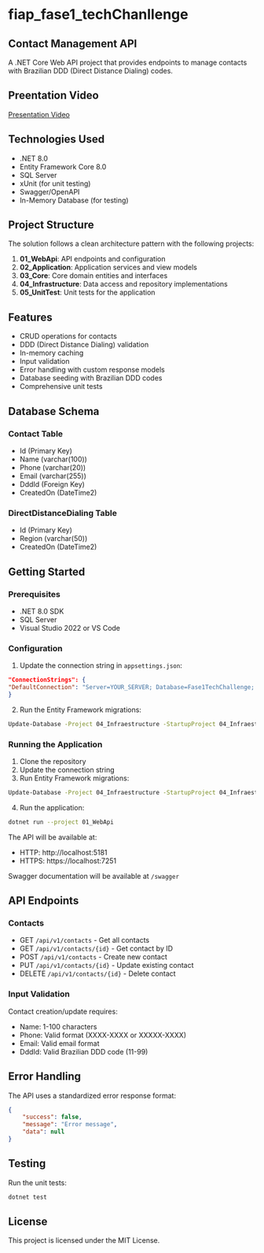 # fiap_fase1_techChanllenge

## Contact Management API

A .NET Core Web API project that provides endpoints to manage contacts with Brazilian DDD (Direct Distance Dialing) codes.

## Preentation Video
[Presentation Video](https://youtu.be/JlzNH6JLJXY)

## Technologies Used

- .NET 8.0
- Entity Framework Core 8.0
- SQL Server
- xUnit (for unit testing)
- Swagger/OpenAPI
- In-Memory Database (for testing)

## Project Structure

The solution follows a clean architecture pattern with the following projects:

1. **01_WebApi**: API endpoints and configuration
2. **02_Application**: Application services and view models
3. **03_Core**: Core domain entities and interfaces
4. **04_Infrastructure**: Data access and repository implementations
5. **05_UnitTest**: Unit tests for the application

## Features

- CRUD operations for contacts
- DDD (Direct Distance Dialing) validation
- In-memory caching
- Input validation
- Error handling with custom response models
- Database seeding with Brazilian DDD codes
- Comprehensive unit tests

## Database Schema

### Contact Table
- Id (Primary Key)
- Name (varchar(100))
- Phone (varchar(20))
- Email (varchar(255))
- DddId (Foreign Key)
- CreatedOn (DateTime2)

### DirectDistanceDialing Table
- Id (Primary Key)
- Region (varchar(50))
- CreatedOn (DateTime2)

## Getting Started

### Prerequisites

- .NET 8.0 SDK
- SQL Server
- Visual Studio 2022 or VS Code

### Configuration

1. Update the connection string in `appsettings.json`:
```json
"ConnectionStrings": {
"DefaultConnection": "Server=YOUR_SERVER; Database=Fase1TechChallenge; Persist Security Info=False; Trusted_Connection=True; TrustServerCertificate=True"
}
```

2. Run the Entity Framework migrations:
```bash
Update-Database -Project 04_Infraestructure -StartupProject 04_Infraestructure
```

### Running the Application

1. Clone the repository
2. Update the connection string
3. Run Entity Framework migrations:
```bash
Update-Database -Project 04_Infraestructure -StartupProject 04_Infraestructure
```
4. Run the application:
```bash
dotnet run --project 01_WebApi
```

The API will be available at:
- HTTP: http://localhost:5181
- HTTPS: https://localhost:7251

Swagger documentation will be available at `/swagger`

## API Endpoints

### Contacts
- GET `/api/v1/contacts` - Get all contacts
- GET `/api/v1/contacts/{id}` - Get contact by ID
- POST `/api/v1/contacts` - Create new contact
- PUT `/api/v1/contacts/{id}` - Update existing contact
- DELETE `/api/v1/contacts/{id}` - Delete contact

### Input Validation

Contact creation/update requires:
- Name: 1-100 characters
- Phone: Valid format (XXXX-XXXX or XXXXX-XXXX)
- Email: Valid email format
- DddId: Valid Brazilian DDD code (11-99)



## Error Handling

The API uses a standardized error response format:
```json
{
    "success": false,
    "message": "Error message",
    "data": null
}
```

## Testing

Run the unit tests:

```bash
dotnet test
```

## License

This project is licensed under the MIT License.
